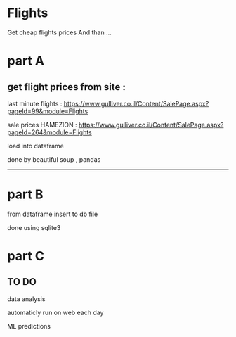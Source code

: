 # Flights

Get cheap flights prices And than ...

# part A 
## get flight prices from site :

last minute flights : https://www.gulliver.co.il/Content/SalePage.aspx?pageId=99&module=Flights

sale prices HAMEZION : https://www.gulliver.co.il/Content/SalePage.aspx?pageId=264&module=Flights

load into dataframe 

done by beautiful soup , pandas 

---------
# part B 

from dataframe insert to db file 

done using sqlite3



# part C 
## TO DO
data analysis

automaticly run on web each day

ML predictions




